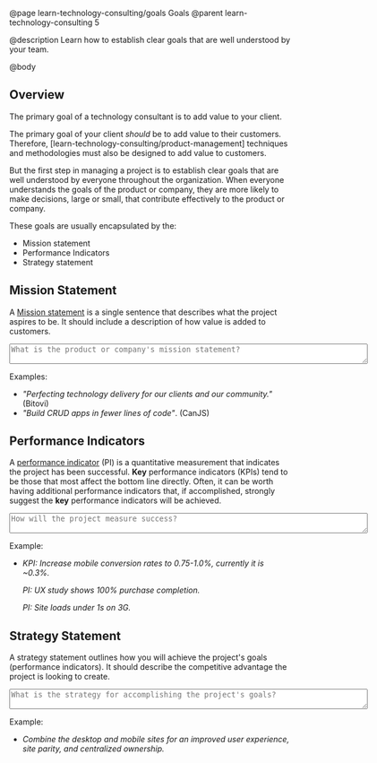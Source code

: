 @page learn-technology-consulting/goals Goals
@parent learn-technology-consulting 5

@description Learn how to establish clear goals that are well understood by your team.

@body

## Overview

The primary goal of a technology consultant is to add value to your client.

The primary goal of your client _should_ be to add value to
their customers. Therefore, [learn-technology-consulting/product-management] techniques and methodologies must also be designed to add value to customers.

But the first step in managing a project is to establish clear goals
that are well understood by everyone throughout
the organization. When everyone understands the goals of the product or company, they
are more likely to make decisions, large or small, that contribute effectively to the product or company.

These goals are usually encapsulated by the:

- Mission statement
- Performance Indicators
- Strategy statement


## Mission Statement

A [Mission statement](https://en.wikipedia.org/wiki/Mission_statement) is a
single sentence that describes what the project aspires to be. It should include
a description of how value is added to customers.

<textarea placeholder="What is the product or company's mission statement?" style="width: 640px"></textarea>

Examples:

- _"Perfecting technology delivery for our clients and our community."_ (Bitovi)
- _"Build CRUD apps in fewer lines of code"_. (CanJS)

## Performance Indicators

A [performance indicator](https://en.wikipedia.org/wiki/Performance_indicator) (PI) is
a quantitative measurement that indicates the project has been successful. __Key__
performance indicators (KPIs) tend to be those that most affect the bottom line
directly. Often, it can be worth having additional performance indicators that,
if accomplished, strongly suggest the __key__ performance indicators will
be achieved.

<textarea placeholder="How will the project measure success?" style="width: 640px"></textarea>

Example:

- _KPI: Increase mobile conversion rates to 0.75-1.0%, currently it is ~0.3%._

  _PI: UX study shows 100% purchase completion._

  _PI: Site loads under 1s on 3G._

## Strategy Statement

A strategy statement outlines how you will achieve the
project's goals (performance indicators). It should describe the competitive
advantage the project is looking to create.

<textarea placeholder="What is the strategy for accomplishing the project's goals?" style="width: 640px"></textarea>

Example:

- _Combine the desktop and mobile sites for an improved user experience, site parity, and centralized ownership._
